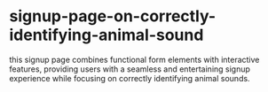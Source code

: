 # signup-page-on-correctly-identifying-animal-sound
this signup page combines functional form elements with interactive features, providing users with a seamless and entertaining signup experience while focusing on correctly identifying animal sounds.
